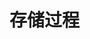 <!--
 * @Github       : https://github.com/superzhc/BigData-A-Question
 * @Author       : SUPERZHC
 * @CreateDate   : 2020-12-16 14:56:48
 * @LastEditTime : 2020-12-16 18:50:44
 * @Copyright 2020 SUPERZHC
-->
# 存储过程

